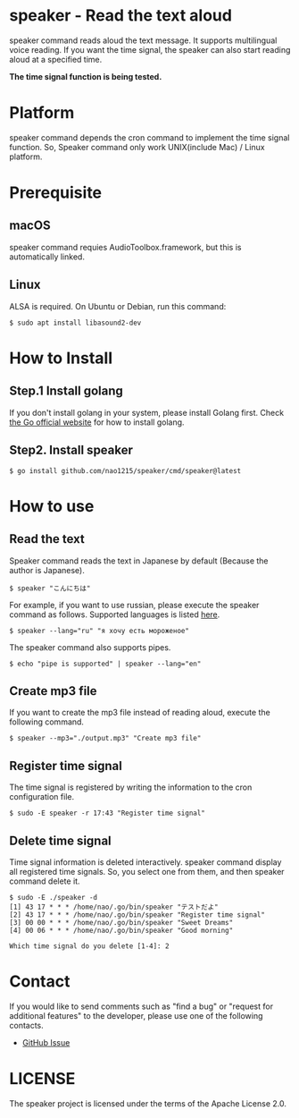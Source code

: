 # speaker - Read the text aloud
speaker command reads aloud the text message. It supports multilingual voice reading. If you want the time signal, the speaker can also start reading aloud at a specified time.  

**The time signal function is being tested.**

# Platform
speaker command depends the cron command to implement the time signal function. So, Speaker command only work UNIX(include Mac) / Linux platform.

# Prerequisite
## macOS
speaker command requies AudioToolbox.framework, but this is automatically linked.

## Linux
ALSA is required. On Ubuntu or Debian, run this command:
```
$ sudo apt install libasound2-dev
```

# How to Install
## Step.1 Install golang
If you don't install golang in your system, please install Golang first. Check [the Go official website](https://go.dev/doc/install) for how to install golang.

## Step2. Install speaker
```
$ go install github.com/nao1215/speaker/cmd/speaker@latest
```

# How to use
## Read the text
Speaker command reads the text in Japanese by default (Because the author is Japanese). 
```
$ speaker "こんにちは"
```

For example, if you want to use russian, please execute the speaker command as follows. Supported languages is listed [here](./doc/SupportedLanguage.md).

```
$ speaker --lang="ru" "я хочу есть мороженое"
```
The speaker command also supports pipes.

```
$ echo "pipe is supported" | speaker --lang="en"
```

## Create mp3 file
If you want to create the mp3 file instead of reading aloud, execute the following command.
```
$ speaker --mp3="./output.mp3" "Create mp3 file"
```

## Register time signal
The time signal is registered by writing the information to the cron configuration file.
```
$ sudo -E speaker -r 17:43 "Register time signal"
```

## Delete time signal
Time signal information is deleted interactively. speaker command display all registered time signals. So, you select one from them, and then speaker command delete it.
```
$ sudo -E ./speaker -d
[1] 43 17 * * * /home/nao/.go/bin/speaker "テストだよ"
[2] 43 17 * * * /home/nao/.go/bin/speaker "Register time signal"
[3] 00 00 * * * /home/nao/.go/bin/speaker "Sweet Dreams"
[4] 00 06 * * * /home/nao/.go/bin/speaker "Good morning"

Which time signal do you delete [1-4]: 2
```

# Contact
If you would like to send comments such as "find a bug" or "request for additional features" to the developer, please use one of the following contacts.

- [GitHub Issue](https://github.com/nao1215/speaker/issues)

# LICENSE
The speaker project is licensed under the terms of the Apache License 2.0.